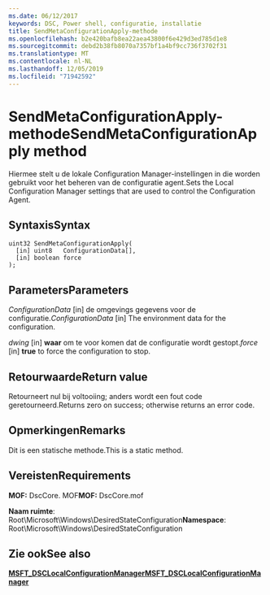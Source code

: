 ```yaml
---
ms.date: 06/12/2017
keywords: DSC, Power shell, configuratie, installatie
title: SendMetaConfigurationApply-methode
ms.openlocfilehash: b2e420bafb8ea22aea43800f6e429d3ed785d1e8
ms.sourcegitcommit: debd2b38fb8070a7357bf1a4bf9cc736f3702f31
ms.translationtype: MT
ms.contentlocale: nl-NL
ms.lasthandoff: 12/05/2019
ms.locfileid: "71942592"
---
```

# <a name="sendmetaconfigurationapply-method"></a><span data-ttu-id="96d1e-103">SendMetaConfigurationApply-methode</span><span class="sxs-lookup"><span data-stu-id="96d1e-103">SendMetaConfigurationApply method</span></span>

<span data-ttu-id="96d1e-104">Hiermee stelt u de lokale Configuration Manager-instellingen in die worden gebruikt voor het beheren van de configuratie agent.</span><span class="sxs-lookup"><span data-stu-id="96d1e-104">Sets the Local Configuration Manager settings that are used to control the Configuration Agent.</span></span>

## <a name="syntax"></a><span data-ttu-id="96d1e-105">Syntaxis</span><span class="sxs-lookup"><span data-stu-id="96d1e-105">Syntax</span></span>

```mof
uint32 SendMetaConfigurationApply(
  [in] uint8   ConfigurationData[],
  [in] boolean force
);
```

## <a name="parameters"></a><span data-ttu-id="96d1e-106">Parameters</span><span class="sxs-lookup"><span data-stu-id="96d1e-106">Parameters</span></span>

<span data-ttu-id="96d1e-107">*ConfigurationData* \[in\] de omgevings gegevens voor de configuratie.</span><span class="sxs-lookup"><span data-stu-id="96d1e-107">*ConfigurationData* \[in\] The environment data for the configuration.</span></span>

<span data-ttu-id="96d1e-108">*dwing* \[in\] **waar** om te voor komen dat de configuratie wordt gestopt.</span><span class="sxs-lookup"><span data-stu-id="96d1e-108">*force* \[in\] **true** to force the configuration to stop.</span></span>

## <a name="return-value"></a><span data-ttu-id="96d1e-109">Retourwaarde</span><span class="sxs-lookup"><span data-stu-id="96d1e-109">Return value</span></span>

<span data-ttu-id="96d1e-110">Retourneert nul bij voltooiing; anders wordt een fout code geretourneerd.</span><span class="sxs-lookup"><span data-stu-id="96d1e-110">Returns zero on success; otherwise returns an error code.</span></span>

## <a name="remarks"></a><span data-ttu-id="96d1e-111">Opmerkingen</span><span class="sxs-lookup"><span data-stu-id="96d1e-111">Remarks</span></span>

<span data-ttu-id="96d1e-112">Dit is een statische methode.</span><span class="sxs-lookup"><span data-stu-id="96d1e-112">This is a static method.</span></span>

## <a name="requirements"></a><span data-ttu-id="96d1e-113">Vereisten</span><span class="sxs-lookup"><span data-stu-id="96d1e-113">Requirements</span></span>

<span data-ttu-id="96d1e-114">**MOF:** DscCore. MOF</span><span class="sxs-lookup"><span data-stu-id="96d1e-114">**MOF:** DscCore.mof</span></span>

<span data-ttu-id="96d1e-115">**Naam ruimte**: Root\Microsoft\Windows\DesiredStateConfiguration</span><span class="sxs-lookup"><span data-stu-id="96d1e-115">**Namespace**: Root\Microsoft\Windows\DesiredStateConfiguration</span></span>

## <a name="see-also"></a><span data-ttu-id="96d1e-116">Zie ook</span><span class="sxs-lookup"><span data-stu-id="96d1e-116">See also</span></span>

[<span data-ttu-id="96d1e-117">**MSFT_DSCLocalConfigurationManager**</span><span class="sxs-lookup"><span data-stu-id="96d1e-117">**MSFT_DSCLocalConfigurationManager**</span></span>](msft-dsclocalconfigurationmanager.md)
